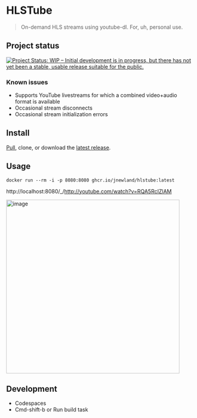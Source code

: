 # HLSTube

> On-demand HLS streams using youtube-dl. For, uh, personal use.

## Project status

[![Project Status: WIP – Initial development is in progress, but there has not yet been a stable, usable release suitable for the public.](https://www.repostatus.org/badges/latest/wip.svg)](https://www.repostatus.org/#wip)

### Known issues

- Supports YouTube livestreams for which a combined video+audio format is available
- Occasional stream disconnects
- Occasional stream initialization errors

## Install

[Pull](https://ghcr.io/jnewland/hlstube), clone, or download the [latest release](https://github.com/jnewland/hlstube/releases/latest).

## Usage

```
docker run --rm -i -p 8080:8080 ghcr.io/jnewland/hlstube:latest
```

http://localhost:8080/_/http://youtube.com/watch?v=RQA5RcIZlAM

<img width="464" alt="image" src="https://user-images.githubusercontent.com/47/102046052-203f1980-3da0-11eb-9fb9-43b1a481e670.png">

## Development

* Codespaces
* Cmd-shift-b or Run build task